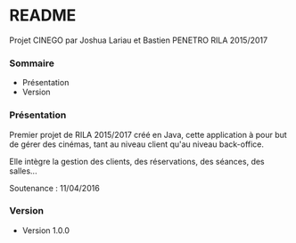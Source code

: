 # README #

Projet CINEGO par Joshua Lariau et Bastien PENETRO
RILA 2015/2017

### Sommaire ###

* Présentation
* Version

### Présentation ###

Premier projet de RILA 2015/2017 créé en Java, cette application à pour but de gérer des cinémas, tant au niveau
client qu'au niveau back-office.

Elle intègre la gestion des clients, des réservations, des séances, des salles...

Soutenance : 11/04/2016

### Version ###

* Version 1.0.0